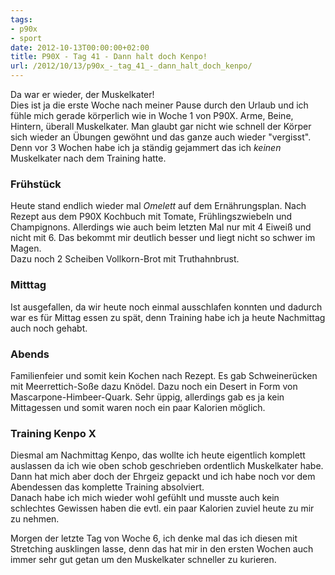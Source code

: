 ```yaml
---
tags:
- p90x
- sport
date: 2012-10-13T00:00:00+02:00
title: P90X - Tag 41 - Dann halt doch Kenpo!
url: /2012/10/13/p90x_-_tag_41_-_dann_halt_doch_kenpo/
---
```


Da war er wieder, der Muskelkater!   
Dies ist ja die erste Woche nach meiner Pause durch den Urlaub und ich fühle mich gerade körperlich wie in Woche 1 von P90X. Arme, Beine, Hintern, überall Muskelkater. Man glaubt gar nicht wie schnell der Körper sich wieder an Übungen gewöhnt und das ganze auch wieder "vergisst". Denn vor 3 Wochen habe ich ja ständig gejammert das ich _keinen_ Muskelkater nach dem Training hatte.

### Frühstück
Heute stand endlich wieder mal _Omelett_ auf dem Ernährungsplan. Nach Rezept aus dem P90X Kochbuch mit Tomate, Frühlingszwiebeln und Champignons. Allerdings wie auch beim letzten Mal nur mit 4 Eiweiß und nicht mit 6. Das bekommt mir deutlich besser und liegt nicht so schwer im Magen.  
Dazu noch 2 Scheiben Vollkorn-Brot mit Truthahnbrust.

### Mitttag
Ist ausgefallen, da wir heute noch einmal ausschlafen konnten und dadurch war es für Mittag essen zu spät, denn Training habe ich ja heute Nachmittag auch noch gehabt.

### Abends
Familienfeier und somit kein Kochen nach Rezept. Es gab Schweinerücken mit Meerrettich-Soße dazu Knödel. Dazu noch ein Desert in Form von Mascarpone-Himbeer-Quark. Sehr üppig, allerdings gab es ja kein Mittagessen und somit waren noch ein paar Kalorien möglich.


### Training Kenpo X
Diesmal am Nachmittag Kenpo, das wollte ich heute eigentlich komplett auslassen da ich wie oben schob geschrieben ordentlich Muskelkater habe. Dann hat mich aber doch der Ehrgeiz gepackt und ich habe noch vor dem Abendessen das komplette Training absolviert.   
Danach habe ich mich wieder wohl gefühlt und musste auch kein schlechtes Gewissen haben die evtl. ein paar Kalorien zuviel heute zu mir zu nehmen.

Morgen der letzte Tag von Woche 6, ich denke mal das ich diesen mit Stretching ausklingen lasse, denn das hat mir in den ersten Wochen auch immer sehr gut getan um den Muskelkater schneller zu kurieren.

